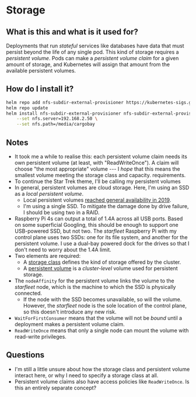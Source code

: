 # Storage

## What is this and what is it used for?

Deployments that run _stateful_ services like databases have data that must persist beyond the life of any single pod. This kind of storage requires a _persistent volume_. Pods can make a _persistent volume claim_ for a given amount of storage, and Kubernetes will assign that amount from the available persistent volumes.

## How do I install it?

```bash
helm repo add nfs-subdir-external-provisioner https://kubernetes-sigs.github.io/nfs-subdir-external-provisioner/
helm repo update
helm install nfs-subdir-external-provisioner nfs-subdir-external-provisioner/nfs-subdir-external-provisioner \
    --set nfs.server=192.168.2.50 \
    --set nfs.path=/media/cargobay
```

## Notes

* It took me a while to realise this: each persistent volume claim needs its own persistent volume (at least, with "ReadWriteOnce"). A claim will choose "the most appropriate" volume --- I _hope_ that this means the smallest volume meeting the storage class and capacity. requirements.
* To continue the Star Trek theme, I'll be calling my persistent volumes
* In general, persistent volumes are cloud storage. Here, I'm using an SSD as a _local persistent volume_.
    * Local persistent volumes [reached general availability in 2019](https://kubernetes.io/blog/2019/04/04/kubernetes-1.14-local-persistent-volumes-ga/).
    * I'm using a single SSD. To mitigate the damage done by drive failure, I should be using two in a RAID.
* Raspberry Pi 4s can output a total of 1.4A across all USB ports. Based on some superficial Googling, this should be enough to support one USB-powered SSD, but not two. The _starfleet_ Raspberry Pi with my control plane uses two SSDs: one for its file system, and another for the persistent volume. I use a dual-bay powered dock for the drives so that I don't need to worry about the 1.4A limit.
* Two elements are required:
    * A [storage class](https://kubernetes.io/docs/concepts/storage/storage-classes/) defines the kind of storage offered by the cluster.
    * A [persistent volume](https://kubernetes.io/docs/concepts/storage/storage-classes/) is a _cluster-level_ volume used for persistent storage.
* The `nodeAffinity` for the persistent volume links the volume to the _starfleet_ node, which is the machine to which the SSD is physically connected.
    * If the node with the SSD becomes unavailable, so will the volume. However, the _starfleet_ node is the sole location of the control plane, so this doesn't introduce any new risk.
* `WaitForFirstConsumer` means that the volume will not be _bound_ until a deployment makes a persistent volume claim.
* `ReadWriteOnce` means that only a single node can mount the volume with read-write privileges.

## Questions

* I'm still a little unsure about how the storage class and persistent volume interact here, or why I need to specify a storage class at all.
* Persistent volume claims also have access policies like `ReadWriteOnce`. Is this an entirely separate concept?

